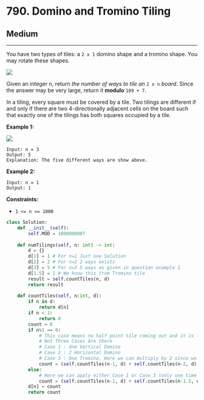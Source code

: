 # 790. Domino and Tromino Tiling

## Medium

***

You have two types of tiles: a `2 x 1` domino shape and a tromino shape. You may rotate these shapes.

![](https://assets.leetcode.com/uploads/2021/07/15/lc-domino.jpg)

Given an integer n, return _the number of ways to tile an_ `2 x n` _board_. Since the answer may be very large, return it **modulo** `109 + 7`.

In a tiling, every square must be covered by a tile. Two tilings are different if and only if there are two 4-directionally adjacent cells on the board such that exactly one of the tilings has both squares occupied by a tile.

&#x20;

**Example 1:**

![](https://assets.leetcode.com/uploads/2021/07/15/lc-domino1.jpg)

```
Input: n = 3
Output: 5
Explanation: The five different ways are show above.
```

**Example 2:**

```
Input: n = 1
Output: 1
```

&#x20;

**Constraints:**

* `1 <= n <= 1000`

```python
class Solution:
    def __init__(self):
        self.MOD = 1000000007
        
    def numTilings(self, n: int) -> int:
        d = {}
        d[1] = 1 # For n=1 Just one Solution
        d[2] = 2 # For n=2 2 ways exists
        d[3] = 5 # For n=3 5 ways as given in question example 1
        d[1.5] = 1 # We know this from Tromino tile
        result = self.countTiles(n, d)
        return result
    
    def countTiles(self, n:int, d):
        if n in d:
            return d[n]
        if n < 1:
            return 0
        count = 0
        if n%1 == 0:
            # This case means no half point tile coming out and it is full rectangle till now
            # Not Three Cases Are there
            # Case 1 : One Vertical Domino
            # Case 2 : 2 Horizontal Domino
            # Case 3 : One Tromino, Here we can multiply by 2 since we can place this in two ways. Notice -1.5 because tromino will occupy 1.5 space
            count = (self.countTiles(n-1, d) + self.countTiles(n-2, d) + 2*self.countTiles(n-1.5, d)) % self.MOD
        else:
            # Here we can apply either Case 1 or Case 3 (only one time because we have to fill 0.5 space also and that can be one in one way only) only
            count = (self.countTiles(n-1, d) + self.countTiles(n-1.5, d)) % self.MOD
        d[n] = count
        return count
```
